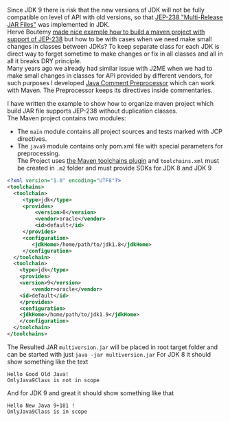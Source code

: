 Since JDK 9 there is risk that the new versions of JDK will not be fully compatible on level of API with old versions, so that [JEP-238 "Multi-Release JAR Files"](http://openjdk.java.net/jeps/238) was implemented in JDK.   
Hervé Boutemy [made nice example how to build a maven project with support of JEP-238](https://github.com/hboutemy/maven-jep238) but how to be with cases when we need make small changes in classes between JDKs? To keep separate class for each JDK is direct way to forget sometime to make changes or fix in all classes and all in all it breaks DRY principle.  
Many years ago we already had similar issue with J2ME when we had to make small changes in classes for API provided by different vendors, for such purposes I developed [Java Comment Preprocessor](https://github.com/raydac/java-comment-preprocessor) which can work with Maven. The Preprocessor keeps its directives inside commentaries.

I have written the example to show how to organize maven project which build JAR file supports JEP-238 without duplication classes.   
The Maven project contains two modules:
* The `main` module contains all project sources and tests marked with JCP directives.
* The `java9` module contains only pom.xml file with special parameters for preprocessing.   
The Project uses [the Maven toolchains plugin](http://maven.apache.org/plugins/maven-toolchains-plugin/) and `toolchains.xml` must be created in `.m2` folder and must provide SDKs for JDK 8 and JDK 9
```xml
<?xml version="1.0" encoding="UTF8"?>
<toolchains>
  <toolchain>
     <type>jdk</type>
     <provides>
         <version>8</version>
         <vendor>oracle</vendor>
         <id>default</id>
     </provides>
     <configuration>
        <jdkHome>/home/path/to/jdk1.8</jdkHome>
     </configuration>
  </toolchain>
  <toolchain>
    <type>jdk</type>
    <provides>    
	<version>9</version>
        <vendor>oracle</vendor>
	<id>default</id>
    </provides>
    <configuration>
	<jdkHome>/home/path/to/jdk1.9</jdkHome>
    </configuration>
  </toolchain>
</toolchains>
```
The Resulted JAR `multiversion.jar` will be placed in root target folder and can be started with just `java -jar multiversion.jar`
For JDK 8 it should show something like the text
```
Hello Good Old Java!
OnlyJava9Class is not in scope
```
And for JDK 9 and great it should show something like that
```
Hello New Java 9+181 !
OnlyJava9Class is in scope
```